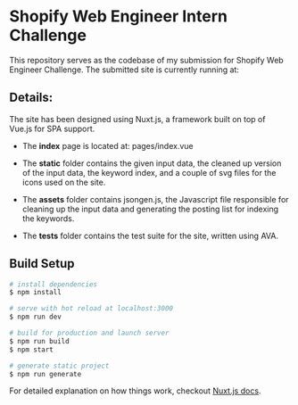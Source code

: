 # Shopify Web Engineer Intern Challenge

This repository serves as the codebase of my submission for Shopify Web Engineer Challenge. The submitted site is currently running at: 

## Details:

 The site has been designed using Nuxt.js, a framework built on top of Vue.js for SPA support.

* The **index** page is located at: pages/index.vue

* The **static** folder contains the given input data, the cleaned up version of the input data, the keyword index, and a couple of svg files for the icons used on the site.

* The **assets** folder contains jsongen.js, the Javascript file responsible for cleaning up the input data and generating the posting list for indexing the keywords.

* The **tests** folder contains the test suite for the site, written using AVA.

## Build Setup

``` bash
# install dependencies
$ npm install

# serve with hot reload at localhost:3000
$ npm run dev

# build for production and launch server
$ npm run build
$ npm start

# generate static project
$ npm run generate
```

For detailed explanation on how things work, checkout [Nuxt.js docs](https://nuxtjs.org).
